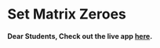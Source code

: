 # Set Matrix Zeroes

#### Dear Students, Check out the live app [here](https://kdeepika-brs.github.io/Set-Matrix-Zeros---DSA/).
